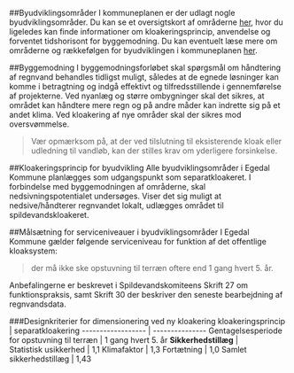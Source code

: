 ##Byudviklingsområder
I kommuneplanen er der udlagt nogle byudviklingsområder. Du kan se et oversigtskort af områderne [her](https://drive.google.com/open?id=11dNRW1Y_yaLCy2w0Z44hUFffawc), hvor du ligeledes kan finde informationer om kloakeringsprincip, anvendelse og forventet tidshorisont for byggemodning.
Du kan eventuelt læse mere om områderne og rækkefølgen for byudviklingen i kommuneplanen [her](http://nyegedal.cbmanager.dk/Menu.aspx).  
  
##Byggemodning
I byggemodningsforløbet skal spørgsmål om håndtering af regnvand behandles tidligst muligt, således at de egnede løsninger kan komme i betragtning og indgå effektivt og tilfredsstillende i gennemførelse af projekterne.
Ved nyanlæg og større ombygninger skal det sikres, at området kan håndtere mere regn og på andre måder kan indrette sig på et andet klima. Ved kloakering af nye områder skal der sikres mod oversvømmelse.  
>Vær opmærksom på, at der ved tilslutning til eksisterende kloak eller udledning til vandløb, kan der stilles krav om yderligere forsinkelse.  

##Kloakeringsprincip for byudvikling
Alle byudviklingsområder i Egedal Kommune planlægges som udgangspunkt som separatkloakeret.
I forbindelse med byggemodningen af områderne, skal nedsivningspotentialet undersøges. Viser det sig muligt at nedsive/håndterer regnvandet lokalt, udlægges området til spildevandskloakeret.

##Målsætning for serviceniveauer i byudviklingsområder
I Egedal Kommune gælder følgende serviceniveau for funktion af det offentlige kloaksystem:
> der må ikke ske opstuvning til terræn oftere end 1 gang hvert 5. år.

Anbefalingerne er beskrevet i Spildevandskomiteens Skrift 27 om funktionspraksis, samt Skrift 30 der beskriver den seneste bearbejdning af regnvandsdata.

###Designkriterier for dimensionering ved ny kloakering
kloakeringsprincip | separatkloakering
------------------ | ---------------
Gentagelsesperiode for opstuvning til terræn | 1 gang hvert 5. år
**Sikkerhedstillæg** |  
Statistisk usikkerhed | 1,1
Klimafaktor | 1,3
Fortætning | 1,0
Samlet sikkerhedstillæg | 1,43
